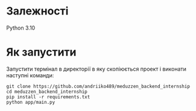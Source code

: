 # Залежності
Python 3.10
# Як запустити
Запустити термінал в директорії в яку скопіюється проект і виконати наступні команди:
```
git clone https://github.com/andriiko489/meduzzen_backend_internship
cd meduzzen_backend_internship
pip install -r requirements.txt
python app/main.py
```